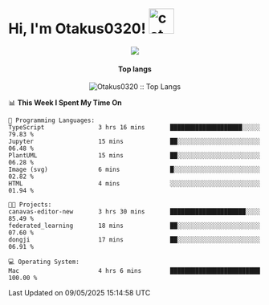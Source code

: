 <h1> Hi, I'm Otakus0320! <img src="https://media.giphy.com/media/mGcNjsfWAjY5AEZNw6/giphy.gif" width="50" alt="cat"></h1>

<p align="center"><a href="https://wakatime.com/@044d69d0-1253-4f60-96b6-5d19a0f9dde5"><img src="https://wakatime.com/badge/user/044d69d0-1253-4f60-96b6-5d19a0f9dde5.svg" /></a></p>

<h4 align="center">Top langs</h4>

<p align="center"><img src="https://github-readme-stats.vercel.app/api/top-langs/?username=Otakus0320&langs_count=10&theme=tokyonight&layout=compact&timestamp={{random_number}}" alt="Otakus0320 :: Top Langs" /></p>

<!--START_SECTION:waka-->
📊 **This Week I Spent My Time On** 

```text
💬 Programming Languages: 
TypeScript               3 hrs 16 mins       ████████████████████░░░░░   79.83 % 
Jupyter                  15 mins             ██░░░░░░░░░░░░░░░░░░░░░░░   06.48 % 
PlantUML                 15 mins             ██░░░░░░░░░░░░░░░░░░░░░░░   06.28 % 
Image (svg)              6 mins              █░░░░░░░░░░░░░░░░░░░░░░░░   02.82 % 
HTML                     4 mins              ░░░░░░░░░░░░░░░░░░░░░░░░░   01.94 % 

🐱‍💻 Projects: 
canavas-editor-new       3 hrs 30 mins       █████████████████████░░░░   85.49 % 
federated_learning       18 mins             ██░░░░░░░░░░░░░░░░░░░░░░░   07.60 % 
dongji                   17 mins             ██░░░░░░░░░░░░░░░░░░░░░░░   06.91 % 

💻 Operating System: 
Mac                      4 hrs 6 mins        █████████████████████████   100.00 % 
```


 Last Updated on 09/05/2025 15:14:58 UTC
<!--END_SECTION:waka-->
